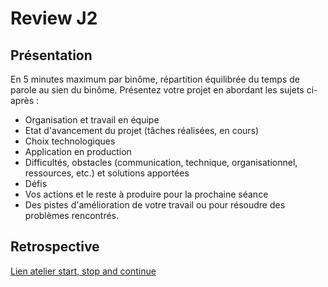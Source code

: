 # Review J2

## Présentation

En 5 minutes maximum par binôme, répartition équilibrée du temps de parole au sien du binôme.
Présentez votre projet en abordant les sujets ci-après :
- Organisation et travail en équipe
- Etat d'avancement du projet (tâches réalisées, en cours)
- Choix technologiques
- Application en production
- Difficultés, obstacles (communication, technique, organisationnel, ressources, etc.) et solutions apportées
- Défis
- Vos actions et le reste à produire pour la prochaine séance
- Des pistes d'amélioration de votre travail ou pour résoudre des problèmes rencontrés.

## Retrospective

[Lien atelier start, stop and continue](https://excalidraw.com/#room=fcdc9e313f0cf405c3ec,EQTWIpaFpHjP-ETRqwKTNQ)